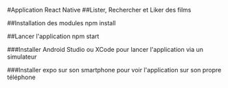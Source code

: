 #Application React Native
##Lister, Rechercher et Liker des films

##Installation des modules
npm install

##Lancer l'application
npm start

###Installer Android Studio ou XCode pour lancer l'application via un simulateur

###Installer expo sur son smartphone pour voir l'application sur son propre téléphone
